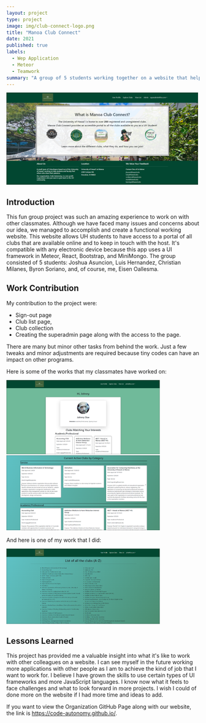 ```yaml
---
layout: project
type: project
image: img/club-connect-logo.png
title: "Manoa Club Connect"
date: 2021
published: true
labels:
  - Wep Application
  - Meteor
  - Teamwork
summary: "A group of 5 students working together on a website that helps provide easy and accessible protal to all clubs available to UH students."
---
```


<div class="text-center p-4">
  <img width="500px" src="../img/club-connect-image.png" class="img-thumbnail" >
</div>

## Introduction

This fun group project was such an amazing experience to work on with other classmates. Although we have faced many issues and concerns about our idea, we managed to accomplish and create a functional working website. This website allows UH students to have access to a portal of all clubs that are available online and to keep in touch with the host. It's compatible with any electronic device because this app uses a UI framework in Meteor, React, Bootstrap, and MiniMongo. The group consisted of 5 students: Joshua Asuncion, Luis Hernandez, Christian Milanes, Byron Soriano, and, of course, me, Eisen Oallesma.

## Work Contribution

My contribution to the project were:

* Sign-out page
* Club list page, 
* Club collection
* Creating the superadmin page along with the access to the page.

There are many but minor other tasks from behind the work. Just a few tweaks and minor adjustments are required because tiny codes can have an impact on other programs.

Here is some of the works that my classmates have worked on:

<div class="text-center p-4">
  <img width="400px" src="../img/club-connect-image(3).png" class="img-thumbnail" >
  <img width="400px" src="../img/club-connect-image(1).png" class="img-thumbnail" >
</div>

And here is one of my work that I did:

<div class="text-center p-4">
  <img width="400px" src="../img/club-connect-image(2).png" class="img-thumbnail" >
</div>

## Lessons Learned

This project has provided me a valuable insight into what it's like to work with other colleagues on a website. I can see myself in the future working more applications with other people as I am to achieve the kind of job that I want to work for. I believe I have grown the skills to use certain types of UI frameworks and more JavaScript languages. I know now what it feels to face challenges and what to look forward in more projects. I wish I could of done more on the website if I had more time and ideas to add.

If you want to view the Organization GitHub Page along with our website, the link is https://code-autonomy.github.io/.
